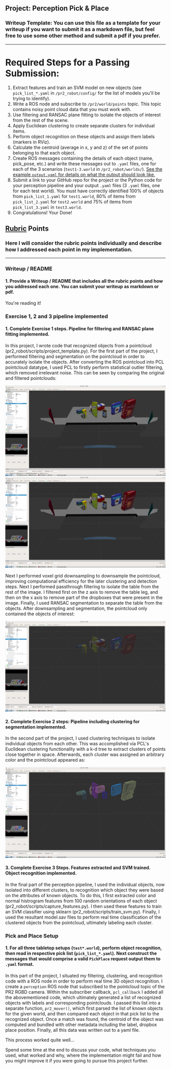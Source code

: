 ## Project: Perception Pick & Place
### Writeup Template: You can use this file as a template for your writeup if you want to submit it as a markdown file, but feel free to use some other method and submit a pdf if you prefer.

---


# Required Steps for a Passing Submission:
1. Extract features and train an SVM model on new objects (see `pick_list_*.yaml` in `/pr2_robot/config/` for the list of models you'll be trying to identify). 
2. Write a ROS node and subscribe to `/pr2/world/points` topic. This topic contains noisy point cloud data that you must work with.
3. Use filtering and RANSAC plane fitting to isolate the objects of interest from the rest of the scene.
4. Apply Euclidean clustering to create separate clusters for individual items.
5. Perform object recognition on these objects and assign them labels (markers in RViz).
6. Calculate the centroid (average in x, y and z) of the set of points belonging to that each object.
7. Create ROS messages containing the details of each object (name, pick_pose, etc.) and write these messages out to `.yaml` files, one for each of the 3 scenarios (`test1-3.world` in `/pr2_robot/worlds/`).  [See the example `output.yaml` for details on what the output should look like.](https://github.com/udacity/RoboND-Perception-Project/blob/master/pr2_robot/config/output.yaml)  
8. Submit a link to your GitHub repo for the project or the Python code for your perception pipeline and your output `.yaml` files (3 `.yaml` files, one for each test world).  You must have correctly identified 100% of objects from `pick_list_1.yaml` for `test1.world`, 80% of items from `pick_list_2.yaml` for `test2.world` and 75% of items from `pick_list_3.yaml` in `test3.world`.
9. Congratulations!  Your Done!

## [Rubric](https://review.udacity.com/#!/rubrics/1067/view) Points
### Here I will consider the rubric points individually and describe how I addressed each point in my implementation.  

---
### Writeup / README

#### 1. Provide a Writeup / README that includes all the rubric points and how you addressed each one.  You can submit your writeup as markdown or pdf.  

You're reading it!

### Exercise 1, 2 and 3 pipeline implemented
#### 1. Complete Exercise 1 steps. Pipeline for filtering and RANSAC plane fitting implemented.
In this project, I wrote code that recognized objects from a pointcloud (pr2_robot/scripts/project_template.py). 
For the first part of the project, I performed filtering and segmentation on the pointcloud in order to accurately
isolate the objects. After converting the ROS pointcloud into PCL pointcloud datatype, I used PCL to firstly perform
statistical outlier filtering, which removed irrelevant noise. This can be seen by comparing the original and filtered
pointclouds:

![original](rviz_original.png)
![filtered](rviz_filtered.png)

Next I performed voxel grid downsampling to downsample the pointcloud, improving computational efficiency for the later
clustering and detection steps. Next I performed passthrough filtering to isolate the table from the rest of the 
image. I filtered first on the z axis to remove the table leg, and then on the x axis to remove part of the dropboxes
that were present in the image. Finally, I used RANSAC segmentation to separate the table from the objects.
After downsampling and segmentation, the pointcloud only contained the objects of interest:

![segmented](rviz_segmented.png)

#### 2. Complete Exercise 2 steps: Pipeline including clustering for segmentation implemented.  
In the second part of the project, I used clustering techniques to isolate individual objects from each other. This was
accomplished via PCL's Euclidean clustering functionality with a k-d tree to extract clusters of points close together
in space. Afterwards, each cluster was assigned an arbitrary color and the pointcloud appeared as:

![clustered](rviz_clustered.png)

#### 3. Complete Exercise 3 Steps.  Features extracted and SVM trained.  Object recognition implemented.
In the final part of the perception pipeline, I used the individual objects, now isolated into different clusters, to
recognition which object they were based on the attributes of known objects. To do this, I first extracted color and 
normal histrogram features from 100 random orientations of each object (pr2_robot/scripts/capture_features.py). 
I then used these features to train an SVM classifier using sklearn (pr2_robot/scripts/train_svm.py). Finally, I used
the resultant model.sav files to perform real time classification of the clustered objects from the pointcloud, 
ultimately labeling each cluster.
  

### Pick and Place Setup

#### 1. For all three tabletop setups (`test*.world`), perform object recognition, then read in respective pick list (`pick_list_*.yaml`). Next construct the messages that would comprise a valid `PickPlace` request output them to `.yaml` format.

In this part of the project, I situated my filtering, clustering, and recognition code with a ROS node in order to
perform real time 3D object recognition. I create a `perception` ROS node that subscribed to the pointcloud topic of 
the PR2 RGBD camera. Within the subscriber callback, `pcl_callback` I added all the abovementioned code, which ultimately generated
a list of recognized objects with labels and corresponding pointclouds. I passed this list into a separate function,
`pr2_mover()`, which first parsed the list of known objects for the given world, and then compared each object in that 
pick list to the recognized object. Once a match was found, the centroid of the object was computed and bundled with
other metadata including the label, dropbox place position. Finally, all this data was written out to a yaml file.

This process worked quite well...

Spend some time at the end to discuss your code, what techniques you used, what worked and why, where the implementation might fail and how you might improve it if you were going to pursue this project further.  



